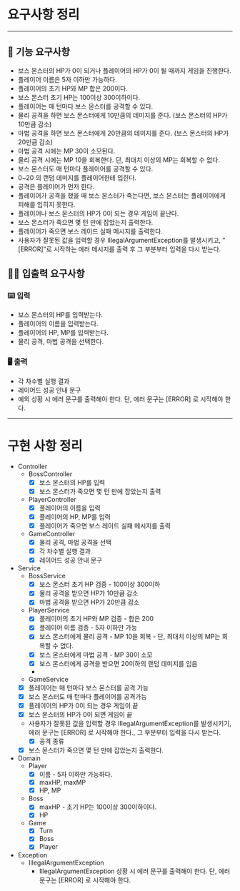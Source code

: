 # 요구사항 정리

---
## 🚀 기능 요구사항
- 보스 몬스터의 HP가 0이 되거나 플레이어의 HP가 0이 될 때까지 게임을 진행한다.
- 플레이어 이름은 5자 이하만 가능하다.
- 플레이어의 초기 HP와 MP 합은 200이다.
- 보스 몬스터 초기 HP는 100이상 300이하이다.
- 플레이어는 매 턴마다 보스 몬스터를 공격할 수 있다.
- 물리 공격을 하면 보스 몬스터에게 10만큼의 데미지를 준다. (보스 몬스터의 HP가 10만큼 감소)
- 마법 공격을 하면 보스 몬스터에게 20만큼의 데미지를 준다. (보스 몬스터의 HP가 20만큼 감소)
- 마법 공격 시에는 MP 30이 소모된다.
- 물리 공격 시에는 MP 10을 회복한다. 단, 최대치 이상의 MP는 회복할 수 없다.
- 보스 몬스터도 매 턴마다 플레이어를 공격할 수 있다.
- 0~20 의 랜덤 데미지를 플레이어한테 입힌다.
- 공격은 플레이어가 먼저 한다.
- 플레이어가 공격을 했을 때 보스 몬스터가 죽는다면, 보스 몬스터는 플레이어에게 피해를 입히지 못한다.
- 플레이어나 보스 몬스터의 HP가 0이 되는 경우 게임이 끝난다.
- 보스 몬스터가 죽으면 몇 턴 만에 잡았는지 출력한다.
- 플레이어가 죽으면 보스 레이드 실패 메시지를 출력한다.
- 사용자가 잘못된 값을 입력할 경우 IllegalArgumentException를 발생시키고, "[ERROR]"로 시작하는 에러 메시지를 출력 후 그 부분부터 입력을 다시 받는다.

## ✍🏻 입출력 요구사항
### ⌨️ 입력
- 보스 몬스터의 HP를 입력받는다.
- 플레이어의 이름을 입력받는다.
- 플레이어의 HP, MP를 입력받는다.
- 물리 공격, 마법 공격을 선택한다.

### 🖥 출력
- 각 차수별 실행 결과
- 레이어드 성공 안내 문구
- 예외 상황 시 에러 문구를 출력해야 한다. 단, 에러 문구는 [ERROR] 로 시작해야 한다. 

---
# 구현 사항 정리
- Controller
  - BossController
    - [x] 보스 몬스터의 HP를 입력
    - [x] 보스 몬스터가 죽으면 몇 턴 만에 잡았는지 출력
  - PlayerController
    - [x] 플레이어의 이름을 입력
    - [x] 플레이어의 HP, MP를 입력
    - [x] 플레이어가 죽으면 보스 레이드 실패 메시지를 출력
  - GameController
    - [x] 물리 공격, 마법 공격을 선택
    - [x] 각 차수별 실행 결과
    - [x] 레이어드 성공 안내 문구
    
- Service
  - BossService
    - [x] 보스 몬스터 초기 HP 검증 - 100이상 300이하
    - [x] 물리 공격을 받으면 HP가 10만큼 감소
    - [x] 마법 공격을 받으면 HP가 20만큼 감소
    
  - PlayerService
    - [x] 플레이어의 초기 HP와 MP 검증 - 합은 200
    - [x] 플레이어 이름 검증 - 5자 이하만 가능
    - [x] 보스 몬스터에게 물리 공격 - MP 10을 회복 - 단, 최대치 이상의 MP는 회복할 수 없다.
    - [x] 보스 몬스터에게 마법 공격 - MP 30이 소모 
    - [x] 보스 몬스터에게 공격을 받으면 20이하의 랜덤 데미지를 입음
    - 
  - GameService
  - [x] 플레이어는 매 턴마다 보스 몬스터를 공격 가능
  - [x] 보스 몬스터도 매 턴마다 플레이어를 공격가능
  - [x] 플레이어의 HP가 0이 되는 경우 게임이 끝
  - [x] 보스 몬스터의 HP가 0이 되면 게임이 끝
  - 사용자가 잘못된 값을 입력할 경우 IllegalArgumentException를 발생시키기, 에러 문구는 [ERROR] 로 시작해야 한다., 그 부분부터 입력을 다시 받는다.
    - [x] 공격 종류
  - [x] 보스 몬스터가 죽으면 몇 턴 만에 잡았는지 출력한다.

- Domain
  - Player
    - [x] 이름 - 5자 이하만 가능하다.
    - [x] maxHP, maxMP
    - [x] HP, MP
  - Boss
    - [x] maxHP - 초기 HP는 100이상 300이하이다.
    - [x] HP
  - Game
    - [x] Turn
    - [x] Boss
    - [x] Player

- Exception
    - IllegalArgumentException
      - IllegalArgumentException 상황 시 에러 문구를 출력해야 한다. 단, 에러 문구는 [ERROR] 로 시작해야 한다.
      